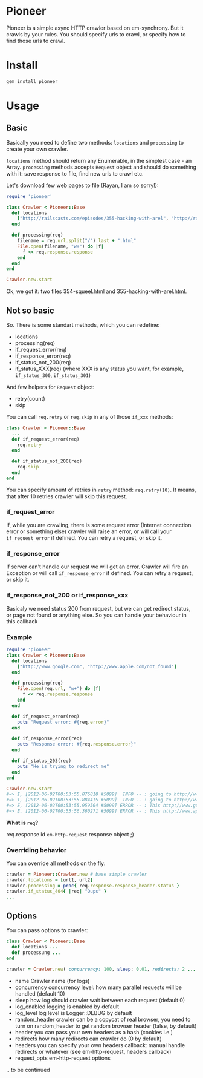 # Pioneer

Pioneer is a simple async HTTP crawler based on em-synchrony. But it crawls by your rules. You should specify urls to crawl, or specify how to find those urls to crawl.

# Install

```bash
gem install pioneer
```

# Usage

## Basic

Basically you need to define two methods: `locations` and `processing` to create your own crawler.

`locations` method should return any Enumerable, in the simplest case - an Array. `processing` methods accepts `Request` object and should do something with it: save response to file, find new urls to crawl etc.

Let's download few web pages to file (Rayan, I am so sorry!):

```ruby
require 'pioneer'

class Crawler < Pioneer::Base
  def locations
    ["http://railscasts.com/episodes/355-hacking-with-arel", "http://railscasts.com/episodes/354-squeel"]
  end

  def processing(req)
    filename = req.url.split("/").last + ".html"
    File.open(filename, "w+") do |f|
      f << req.response.response
    end
  end
end

Crawler.new.start
```

Ok, we got it: two files 354-squeel.html and 355-hacking-with-arel.html.

## Not so basic

So. There is some standart methods, which you can redefine:

  * locations
  * processing(req)
  * if_request_error(req)
  * if_response_error(req)
  * if_status_not_200(req)
  * if_status_XXX(req) (where XXX is any status you want, for example, `if_status_300`, `if_status_301`)

And few helpers for `Request` object:

  * retry(count)
  * skip

You can call `req.retry` or `req.skip` in any of those `if_xxx` methods:

```ruby
class Crawler < Pioneer::Base
  ...
  def if_request_error(req)
    req.retry
  end

  def if_status_not_200(req)
    req.skip
  end
end
```

You can specify amount of retries in `retry` method: `req.retry(10)`. It means, that after 10 retries crawler will skip this request.

### if_request_error

If, while you are crawling, there is some request error (Internet connection error or something else) crawler will raise an error, or will call your `if_request_error` if defined. You can retry a request, or skip it.

### if_response_error

If server can't handle our request we will get an error. Crawler will fire an Exception or will call `if_response_error` if defined. You can retry a request, or skip it.

### if_response_not_200 or if_response_xxx

Basicaly we need status 200 from request, but we can get redirect status, or page not found or anything else. So you can handle your behaviour in this callback

### Example

```ruby
require 'pioneer'
class Crawler < Pioneer::Base
  def locations
    ["http://www.google.com", "http://www.apple.com/not_found"]
  end

  def processing(req)
    File.open(req.url, "w+") do |f|
      f << req.response.response
    end
  end

  def if_request_error(req)
    puts "Request error: #{req.error}"
  end

  def if_response_error(req)
    puts "Response error: #{req.response.error}"
  end

  def if_status_203(req)
    puts "He is trying to redirect me"
  end
end

Crawler.new.start
#=> I, [2012-06-02T00:53:55.876818 #5099]  INFO -- : going to http://www.google.com
#=> I, [2012-06-02T00:53:55.884415 #5099]  INFO -- : going to http://www.apple.com/not_found
#=> E, [2012-06-02T00:53:55.959504 #5099] ERROR -- : This http://www.google.com returns this http status: 302
#=> E, [2012-06-02T00:53:56.360271 #5099] ERROR -- : This http://www.apple.com/not_found returns this http status: 404
```

**What is `req`?**

req.response id `em-http-request` response object ;)

### Overriding behavior

You can override all methods on the fly:

```ruby
crawler = Pioneer::Crawler.new # base simple crawler
crawler.locations = [url1, url2]
crawler.processing = proc{ req.response.response_header.status }
crawler.if_status_404{ |req| "Oups" }
...
```
## Options

You can pass options to crawler:

```ruby
class Crawler < Pioneer::Base
  def locations ...
  def processung ...
end

crawler = Crawler.new( concurrency: 100, sleep: 0.01, redirects: 2 ... )
```


  * name
  Crawler name (for logs)
  * concurrency
  concurrency level: how many parallel requests will be handled (default 10)
  * sleep
  how log should crawler wait between each request (default 0)
  * log_enabled
  logging is enabled by default
  * log_level
  log level is Logger::DEBUG by default
  * random_header
  crawler can be a copycat of real browser, you need to turn on random_header to get random browser header (false, by default)
  * header
  you can pass your own headers as a hash (cookies i.e.)
  * redirects
  how many redirects can crawler do (0 by default)
  * headers
  you can specify your own headers callback: manual handle redirects or whatever (see em-http-request, headers callback)
  * request_opts
  em-http-request options

.. to be continued